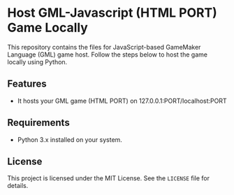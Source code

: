 # Host GML-Javascript (HTML PORT) Game Locally

This repository contains the files for JavaScript-based GameMaker Language (GML) game host. Follow the steps below to host the game locally using Python.

## Features
- It hosts your GML game (HTML PORT) on 127.0.0.1:PORT/localhost:PORT

## Requirements
- Python 3.x installed on your system.

## License
This project is licensed under the MIT License. See the `LICENSE` file for details.

